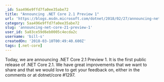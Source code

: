 ```yaml
---
_id: 5aa496e9ffd7fa0ee35abe72
title: "Announcing .NET Core 2.1 Preview 1"
url: 'https://blogs.msdn.microsoft.com/dotnet/2018/02/27/announcing-net-core-2-1-preview-1/'
category: 5aa496e9ffd7fa0ee35abe72
slug: 'announcing-net-core-21-preview-1'
user_id: 5a83ce59d6eb0005c4ecda2c
username: 'bill-s'
createdOn: '2018-03-10T00:49:40.600Z'
tags: [.net-core]
---
```


Today, we are announcing .NET Core 2.1 Preview 1. It is the first public release of .NET Core 2.1. We have great improvements that we want to share and that we would love to get your feedback on, either in the comments or at dotnet/core #1297.

